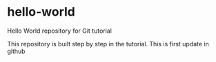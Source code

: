 # hello-world
Hello World repository for Git tutorial


This repository is built step by step in the tutorial.
This is first update in github
